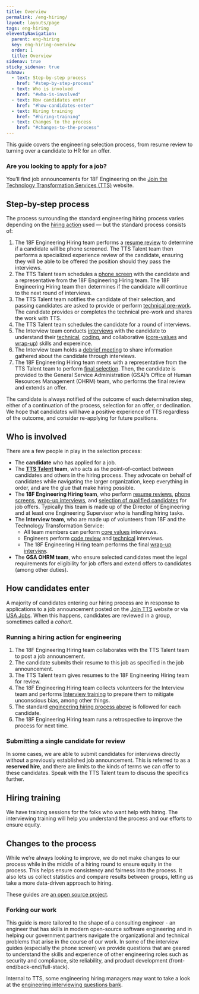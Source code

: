 ```yaml
---
title: Overview
permalink: /eng-hiring/
layout: layouts/page
tags: eng-hiring
eleventyNavigation: 
  parent: eng-hiring
  key: eng-hiring-overview
  order: 1
  title: Overview
sidenav: true
sticky_sidenav: true
subnav:
  - text: Step-by-step process
    href: "#step-by-step-process"
  - text: Who is involved
    href: "#who-is-involved"
  - text: How candidates enter
    href: "#how-candidates-enter"
  - text: Hiring training
    href: "#hiring-training"
  - text: Changes to the process
    href: "#changes-to-the-process"
---
```


This guide covers the engineering selection process, from resume review to turning over a candidate to HR for an offer.

<div class="usa-alert usa-alert--info">
  <div class="usa-alert__body">
    <h3 class="usa-alert__heading">Are you looking to apply for a job?</h3>
    <p class="usa-alert__text">
      You’ll find job announcements for 18F Engineering on the <a href="https://join.tts.gsa.gov/">Join the Technology Transformation Services (TTS)</a> website.
    </p>
  </div>
</div>

## Step-by-step process

The process surrounding the standard engineering hiring process varies depending on the [hiring action](https://handbook.tts.gsa.gov/hiring/) used — but the standard process consists of:

1. The 18F Engineering Hiring team performs a [resume review][resume-review-eng-hiring] to determine if a candidate will be phone screened. The TTS Talent team then performs a specialized experience review of the candidate, ensuring they will be able to be offered the position should they pass the interviews.
1. The TTS Talent team schedules a [phone screen][phone-screen-eng-hiring] with the candidate and a representative from the 18F Engineering Hiring team. The 18F Engineering Hiring team then determines if the candidate will continue to the next round of interviews.
1. The TTS Talent team notifies the candidate of their selection, and passing candidates are asked to provide or perform [technical pre-work][pre-work-eng-hiring]. The candidate provides or completes the technical pre-work and shares the work with TTS.
1. The TTS Talent team schedules the candidate for a round of interviews.
2. The Interview team conducts [interviews][interview-eng-hiring] with the candidate to understand their [technical][technical-interviews-eng-hiring], [coding][coding-interviews-eng-hiring], and collaborative ([core-values][core-values-interviews-eng-hiring] and [wrap-up][wrap-interviews-eng-hiring]) skills and expereince.
3. The Interview team holds a [debrief meeting][debrief-eng-hiring] to share information gathered about the candidate through interviews.
4. The 18F Engineering Hiring team meets with a representative from the TTS Talent team to perform [final selection][final-selection-eng-hiring]. Then, the candidate is provided to the General Service Administration (GSA)’s Office of Human Resources Management (OHRM) team, who performs the final review and extends an offer.

The candidate is always notified of the outcome of each determination step, either of a continuation of the process, selection for an offer, or declination. We hope that candidates will have a positive experience of TTS regardless of the outcome, and consider re-applying for future positions.

## Who is involved

There are a few people in play in the selection process:

- The **candidate** who has applied for a job.
- The **[TTS Talent](https://handbook.tts.gsa.gov/talent/) team**, who acts as the point-of-contact between candidates and others in the hiring process. They advocate on behalf of candidates while navigating the larger organization, keep everything in order, and are the glue that make hiring possible.
- The **18F Engineering Hiring team**, who perform [resume reviews][resume-review-eng-hiring], [phone screens][phone-screen-eng-hiring], [wrap-up interviews][wrap-up-interview-eng-hiring], and [selection of qualified candidates][final-selection-eng-hiring] for job offers. Typically this team is made up of the Director of Engineering and at least one Engineering Supervisor who is handling hiring tasks.
- The **Interview team**, who are made up of volunteers from 18F and the Technology Transformation Service:
    - All team members can perform [core values][core-values-interview-eng-hiring] interviews.
    - Engineers perform [code review][code-review-interview-eng-hiring] and [technical][technical-interview-eng-hiring] interviews.
    - The 18F Engineering Hiring team performs the final [wrap-up interview][wrap-up-interview-eng-hiring].
- The **GSA OHRM team**, who ensure selected candidates meet the legal requirements for eligibility for job offers and extend offers to candidates (among other duties).

## How candidates enter

A majority of candidates entering our hiring process are in response to applications to a job announcement posted on the [Join TTS](https://join.tts.gsa.gov/) website or via [USA Jobs](https://www.usajobs.gov). When this happens, candidates are reviewed in a group, sometimes called a *cohort*.

### Running a hiring action for engineering

1. The 18F Engineering Hiring team collaborates with the TTS Talent team to post a job announcement.
1. The candidate submits their resume to this job as specified in the job announcement.
1. The TTS Talent team gives resumes to the 18F Engineering Hiring team for review.
1. The 18F Engineering Hiring team collects volunteers for the Interview team and performs [Interview training](#hiring-training) to prepare them to mitigate unconscious bias, among other things.
1. The standard [engineering hiring process above](#step-by-step-process) is followed for each candidate.
1. The 18F Engineering Hiring team runs a retrospective to improve the process for next time.

### Submitting a single candidate for review

In some cases, we are able to submit candidates for interviews directly without a previously established job announcement. This is referred to as a **reserved hire**, and there are limits to the kinds of terms we can offer to these candidates. Speak with the TTS Talent team to discuss the specifics further.

## Hiring training

We have training sessions for the folks who want help with hiring. The interviewing training will help you understand the process and our efforts to ensure equity.

## Changes to the process

While we’re always looking to improve, we do not make changes to our process while in the middle of a hiring round to ensure equity in the process. This helps ensure consistency and fairness into the process. It also lets us collect statistics and compare results between groups, letting us take a more data-driven approach to hiring.

These guides are [an open source project](https://github.com/18F/eng-hiring).

### Forking our work

This guide is more tailored to the shape of a consulting engineer - an engineer that has skills in modern open-source software engineering and in helping our government partners navigate the organizational and technical problems that arise in the course of our work. In some of the interview guides (especially the phone screen) we provide questions that are geared to understand the skills and experience of other engineering roles such as security and compliance, site reliability, and product development (front-end/back-end/full-stack). 

Internal to TTS, some engineering hiring managers may want to take a look at the [engineering interviewing questions bank](https://docs.google.com/document/d/1oYmx_93-mq2QrqICCo8SNk8hHmnPPonPA1kg0vhy540/edit#).


[resume-review-eng-hiring]: ../eng-hiring/resume-review/
[phone-screen-eng-hiring]: ../eng-hiring/phone-screens/
[interview-eng-hiring]: ../eng-hiring/interviews/
[core-values-interview-eng-hiring]: ../eng-hiring/interviews/core-values/
[technical-interview-eng-hiring]: ../eng-hiring/interviews/technical/
[code-review-interview-eng-hiring]: ../eng-hiring/interviews/code-review/
[wrap-up-interview-eng-hiring]: ../eng-hiring/interviews/wrap-up/
[debrief-eng-hiring]: ../eng-hiring/debrief/
[final-selection-eng-hiring]: ../eng-hiring/selection/
[pre-work-eng-hiring]: ../eng-hiring/pre-work/
[technical-interviews-eng-hiring]: ../eng-hiring/interviews/technical/
[coding-interviews-eng-hiring]: ../eng-hiring/interviews/code-review/
[core-values-interviews-eng-hiring]: ../eng-hiring/interviews/core-values/
[wrap-interviews-eng-hiring]: ../eng-hiring/interviews/wrap-up/

